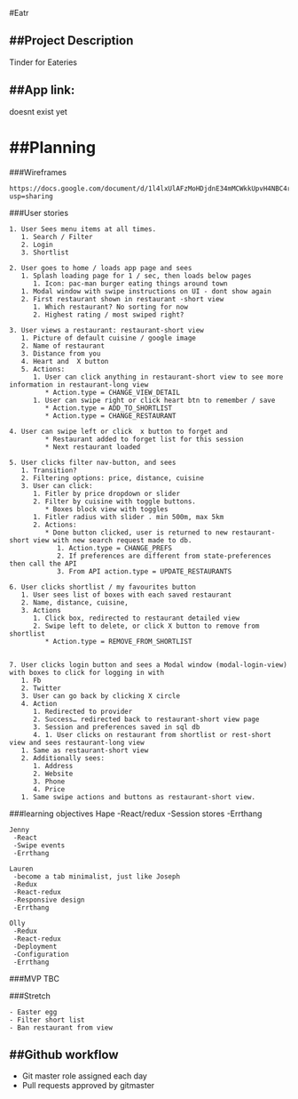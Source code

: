 #Eatr

##Project Description
---------------------
Tinder for Eateries

##App link:
-----------
doesnt exist yet

##Planning
==========

###Wireframes

	https://docs.google.com/document/d/1l4lxUlAFzMoHDjdnE34mMCWkkUpvH4NBC4r0NEyASDw/edit?usp=sharing

###User stories

	1. User Sees menu items at all times. 
	   1. Search / Filter
	   2. Login
	   3. Shortlist

	2. User goes to home / loads app page and sees
	   1. Splash loading page for 1 / sec, then loads below pages
	      1. Icon: pac-man burger eating things around town
	   1. Modal window with swipe instructions on UI - dont show again
	   2. First restaurant shown in restaurant -short view
	      1. Which restaurant? No sorting for now
	      2. Highest rating / most swiped right?

	3. User views a restaurant: restaurant-short view
	   1. Picture of default cuisine / google image
	   2. Name of restaurant
	   3. Distance from you 
	   4. Heart and  X button 
	   5. Actions: 
	      1. User can click anything in restaurant-short view to see more information in restaurant-long view
	         * Action.type = CHANGE_VIEW_DETAIL
	      1. User can swipe right or click heart btn to remember / save 
	         * Action.type = ADD_TO_SHORTLIST
	         * Action.type = CHANGE_RESTAURANT

	4. User can swipe left or click  x button to forget and
	         * Restaurant added to forget list for this session
	         * Next restaurant loaded

	5. User clicks filter nav-button, and sees
	   1. Transition?
	   2. Filtering options: price, distance, cuisine
	   3. User can click:
	      1. Fitler by price dropdown or slider
	      2. Filter by cuisine with toggle buttons. 
	         * Boxes block view with toggles
	      1. Fitler radius with slider . min 500m, max 5km 
	      2. Actions: 
	         * Done button clicked, user is returned to new restaurant-short view with new search request made to db. 
	            1. Action.type = CHANGE_PREFS
	            2. If preferences are different from state-preferences then call the API
	            3. From API action.type = UPDATE_RESTAURANTS 

	6. User clicks shortlist / my favourites button 
	   1. User sees list of boxes with each saved restaurant 
	   2. Name, distance, cuisine,
	   3. Actions
	      1. Click box, redirected to restaurant detailed view 
	      2. Swipe left to delete, or click X button to remove from shortlist
	         * Action.type = REMOVE_FROM_SHORTLIST


	7. User clicks login button and sees a Modal window (modal-login-view) with boxes to click for logging in with 
	   1. Fb 
	   2. Twitter
	   3. User can go back by clicking X circle
	   4. Action
	      1. Redirected to provider
	      2. Success… redirected back to restaurant-short view page
	      3. Session and preferences saved in sql db
	      4. 1. User clicks on restaurant from shortlist or rest-short view and sees restaurant-long view
	   1. Same as restaurant-short view
	   2. Additionally sees: 
	      1. Address
	      2. Website
	      3. Phone 
	      4. Price
	   1. Same swipe actions and buttons as restaurant-short view. 

###learning objectives
	Hape
	 -React/redux
	 -Session stores
	 -Errthang
	 
	Jenny
	 -React
	 -Swipe events
	 -Errthang
	
	Lauren
	 -become a tab minimalist, just like Joseph
	 -Redux
	 -React-redux
	 -Responsive design
	 -Errthang
	 
	Olly
	 -Redux
	 -React-redux
	 -Deployment
	 -Configuration
	 -Errthang

###MVP
	TBC

###Stretch

	- Easter egg
	- Filter short list 
	- Ban restaurant from view

##Github workflow
-----------------
- Git master role assigned each day
- Pull requests approved by gitmaster 
